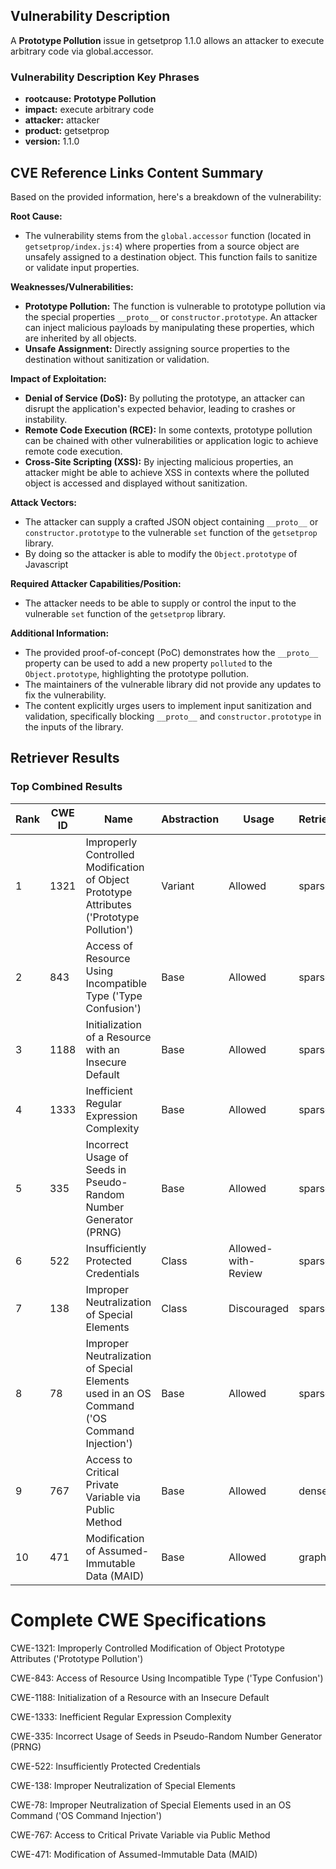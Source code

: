 ## Vulnerability Description
A **Prototype Pollution** issue in getsetprop 1.1.0 allows an attacker to execute arbitrary code via global.accessor.

### Vulnerability Description Key Phrases
- **rootcause:** **Prototype Pollution**
- **impact:** execute arbitrary code
- **attacker:** attacker
- **product:** getsetprop
- **version:** 1.1.0

## CVE Reference Links Content Summary
Based on the provided information, here's a breakdown of the vulnerability:

**Root Cause:**

- The vulnerability stems from the `global.accessor` function (located in `getsetprop/index.js:4`) where properties from a source object are unsafely assigned to a destination object. This function fails to sanitize or validate input properties.

**Weaknesses/Vulnerabilities:**

- **Prototype Pollution:** The function is vulnerable to prototype pollution via the special properties `__proto__` or `constructor.prototype`. An attacker can inject malicious payloads by manipulating these properties, which are inherited by all objects.
- **Unsafe Assignment:** Directly assigning source properties to the destination without sanitization or validation.

**Impact of Exploitation:**

- **Denial of Service (DoS):** By polluting the prototype, an attacker can disrupt the application's expected behavior, leading to crashes or instability.
- **Remote Code Execution (RCE):**  In some contexts, prototype pollution can be chained with other vulnerabilities or application logic to achieve remote code execution.
- **Cross-Site Scripting (XSS):**  By injecting malicious properties, an attacker might be able to achieve XSS in contexts where the polluted object is accessed and displayed without sanitization.

**Attack Vectors:**

- The attacker can supply a crafted JSON object containing `__proto__` or `constructor.prototype` to the vulnerable `set` function of the `getsetprop` library.
- By doing so the attacker is able to modify the `Object.prototype` of Javascript

**Required Attacker Capabilities/Position:**

- The attacker needs to be able to supply or control the input to the vulnerable `set` function of the `getsetprop` library.

**Additional Information:**

- The provided proof-of-concept (PoC) demonstrates how the `__proto__` property can be used to add a new property `polluted` to the `Object.prototype`, highlighting the prototype pollution.
- The maintainers of the vulnerable library did not provide any updates to fix the vulnerability.
- The content explicitly urges users to implement input sanitization and validation, specifically blocking `__proto__` and `constructor.prototype` in the inputs of the library.

## Retriever Results

### Top Combined Results

| Rank | CWE ID | Name | Abstraction | Usage  | Retrievers | Individual Scores |
|------|--------|------|-------------|-------|------------|-------------------|
| 1 | 1321 | Improperly Controlled Modification of Object Prototype Attributes ('Prototype Pollution') | Variant | Allowed | sparse | 0.245 |
| 2 | 843 | Access of Resource Using Incompatible Type ('Type Confusion') | Base | Allowed | sparse | 0.114 |
| 3 | 1188 | Initialization of a Resource with an Insecure Default | Base | Allowed | sparse | 0.108 |
| 4 | 1333 | Inefficient Regular Expression Complexity | Base | Allowed | sparse | 0.085 |
| 5 | 335 | Incorrect Usage of Seeds in Pseudo-Random Number Generator (PRNG) | Base | Allowed | sparse | 0.084 |
| 6 | 522 | Insufficiently Protected Credentials | Class | Allowed-with-Review | sparse | 0.083 |
| 7 | 138 | Improper Neutralization of Special Elements | Class | Discouraged | sparse | 0.083 |
| 8 | 78 | Improper Neutralization of Special Elements used in an OS Command ('OS Command Injection') | Base | Allowed | sparse | 0.082 |
| 9 | 767 | Access to Critical Private Variable via Public Method | Base | Allowed | dense | 0.476 |
| 10 | 471 | Modification of Assumed-Immutable Data (MAID) | Base | Allowed | graph | 0.002 |



# Complete CWE Specifications

CWE-1321: Improperly Controlled Modification of Object Prototype Attributes ('Prototype Pollution')

CWE-843: Access of Resource Using Incompatible Type ('Type Confusion')

CWE-1188: Initialization of a Resource with an Insecure Default

CWE-1333: Inefficient Regular Expression Complexity

CWE-335: Incorrect Usage of Seeds in Pseudo-Random Number Generator (PRNG)

CWE-522: Insufficiently Protected Credentials

CWE-138: Improper Neutralization of Special Elements

CWE-78: Improper Neutralization of Special Elements used in an OS Command ('OS Command Injection')

CWE-767: Access to Critical Private Variable via Public Method

CWE-471: Modification of Assumed-Immutable Data (MAID)